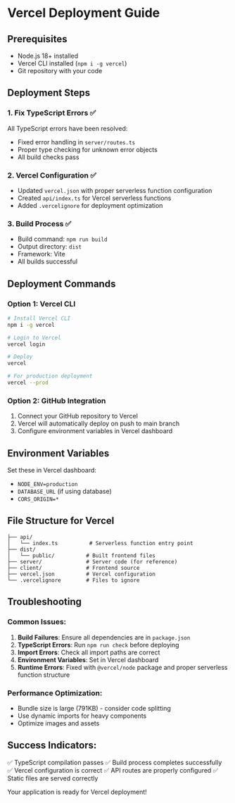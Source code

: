 



# Vercel Deployment Guide
## Prerequisites
- Node.js 18+ installed
- Vercel CLI installed (`npm i -g vercel`)
- Git repository with your code

## Deployment Steps

### 1. Fix TypeScript Errors ✅
All TypeScript errors have been resolved:
- Fixed error handling in `server/routes.ts`
- Proper type checking for unknown error objects
- All build checks pass

### 2. Vercel Configuration ✅
- Updated `vercel.json` with proper serverless function configuration
- Created `api/index.ts` for Vercel serverless functions
- Added `.vercelignore` for deployment optimization

### 3. Build Process ✅
- Build command: `npm run build`
- Output directory: `dist`
- Framework: Vite
- All builds successful

## Deployment Commands

### Option 1: Vercel CLI
```bash
# Install Vercel CLI
npm i -g vercel

# Login to Vercel
vercel login

# Deploy
vercel

# For production deployment
vercel --prod
```

### Option 2: GitHub Integration
1. Connect your GitHub repository to Vercel
2. Vercel will automatically deploy on push to main branch
3. Configure environment variables in Vercel dashboard

## Environment Variables
Set these in Vercel dashboard:
- `NODE_ENV=production`
- `DATABASE_URL` (if using database)
- `CORS_ORIGIN=*`

## File Structure for Vercel
```
├── api/
│   └── index.ts          # Serverless function entry point
├── dist/
│   └── public/          # Built frontend files
├── server/              # Server code (for reference)
├── client/              # Frontend source
├── vercel.json          # Vercel configuration
└── .vercelignore        # Files to ignore
```

## Troubleshooting

### Common Issues:
1. **Build Failures**: Ensure all dependencies are in `package.json`
2. **TypeScript Errors**: Run `npm run check` before deploying
3. **Import Errors**: Check all import paths are correct
4. **Environment Variables**: Set in Vercel dashboard
5. **Runtime Errors**: Fixed with `@vercel/node` package and proper serverless function structure

### Performance Optimization:
- Bundle size is large (791KB) - consider code splitting
- Use dynamic imports for heavy components
- Optimize images and assets

## Success Indicators:
✅ TypeScript compilation passes
✅ Build process completes successfully  
✅ Vercel configuration is correct
✅ API routes are properly configured
✅ Static files are served correctly

Your application is ready for Vercel deployment!

